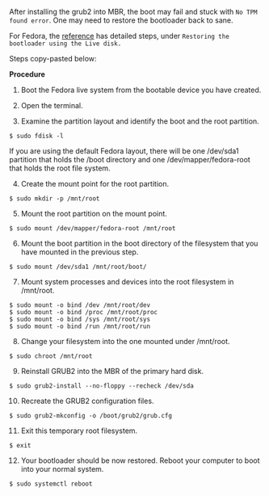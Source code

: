 After installing the grub2 into MBR, the boot may fail and stuck with `No TPM found error`. One may need to restore the bootloader back to sane.

For Fedora, the [reference](https://docs.pagure.org/docs-fedora/the-grub2-bootloader.html) has detailed steps, under `Restoring the bootloader using the Live disk.`

Steps copy-pasted below:

**Procedure**
1. Boot the Fedora live system from the bootable device you have created.

2. Open the terminal.

3. Examine the partition layout and identify the boot and the root partition.
```
$ sudo fdisk -l
```
If you are using the default Fedora layout, there will be one /dev/sda1 partition that holds the /boot directory and one /dev/mapper/fedora-root that holds the root file system.

4. Create the mount point for the root partition.

```
$ sudo mkdir -p /mnt/root
```

5. Mount the root partition on the mount point.

```
$ sudo mount /dev/mapper/fedora-root /mnt/root
```

6. Mount the boot partition in the boot directory of the filesystem that you have mounted in the previous step.

```
$ sudo mount /dev/sda1 /mnt/root/boot/
```

7. Mount system processes and devices into the root filesystem in /mnt/root.

```
$ sudo mount -o bind /dev /mnt/root/dev
$ sudo mount -o bind /proc /mnt/root/proc
$ sudo mount -o bind /sys /mnt/root/sys
$ sudo mount -o bind /run /mnt/root/run
```

8. Change your filesystem into the one mounted under /mnt/root.
```
$ sudo chroot /mnt/root
```

9. Reinstall GRUB2 into the MBR of the primary hard disk.
```
$ sudo grub2-install --no-floppy --recheck /dev/sda
```

10. Recreate the GRUB2 configuration files.

```
$ sudo grub2-mkconfig -o /boot/grub2/grub.cfg
```

11. Exit this temporary root filesystem.

```
$ exit
```

12. Your bootloader should be now restored. Reboot your computer to boot into your normal system.
```
$ sudo systemctl reboot
```
